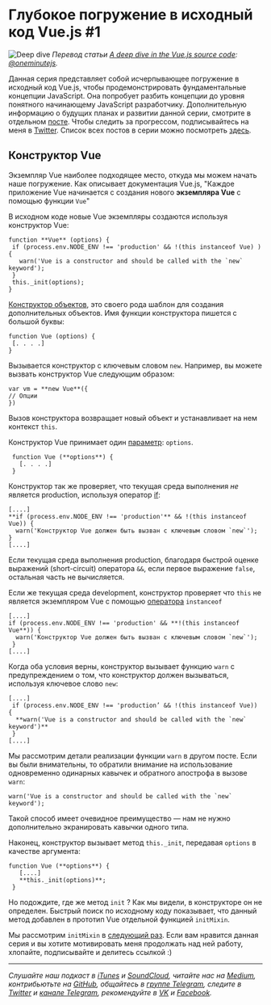 


# Глубокое погружение в исходный код Vue.js #1
  ![Deep dive](https://cdn-images-1.medium.com/max/800/1*lbKLe3bdnZfj7YkHgAr63g.png)
  *Перевод статьи [A deep dive in the Vue.js source code](https://medium.com/@oneminutejs/a-deep-dive-in-the-vue-js-source-code-fd9638c05c05): [@oneminutejs](https://medium.com/@oneminutejs).*

Данная серия представляет собой исчерпывающее погружение в исходный код Vue.js, чтобы продемонстрировать фундаментальные концепции JavaScript. Она попробует разбить концепции до уровня понятного начинающему JavaScript разработчику. Дополнительную информацию о будущих планах и развитии данной серии, смотрите в отдельном  [посте](https://medium.com/@oneminutejs/the-entire-vue-js-source-code-line-by-line-5-planning-update-from-the-front-line-fa6cfad12952). Чтобы следить за прогрессом, подписывайтесь на меня в [Twitter](https://twitter.com/oneminutejs). Список всех постов в серии можно посмотреть [здесь]([https://medium.com/@oneminutejs/the-entire-vue-js-source-code-line-by-line-5-planning-update-from-the-front-line-fa6cfad12952](https://medium.com/@oneminutejs/the-entire-vue-js-source-code-line-by-line-5-planning-update-from-the-front-line-fa6cfad12952)).

## Конструктор Vue

Экземпляр Vue наиболее подходящее место, откуда мы можем начать наше погружение. Как описывает документация Vue.js, "Каждое приложение Vue начинается с создания нового **экземпляра Vue** с помощью функции `Vue`"

В исходном коде новые Vue экземпляры создаются используя конструктор Vue:

```
function **Vue** (options) {
 if (process.env.NODE_ENV !== 'production' && !(this instanceof Vue) ) {
   warn('Vue is a constructor and should be called with the `new` keyword');
 }
 this._init(options);
}
```
[Конструктор объектов](https://www.w3schools.com/js/js_object_constructors.asp), это своего рода шаблон для создания дополнительных объектов. Имя функции конструктора пишется с большой буквы:
```
function Vue (options) {
 [. . . .]
}
```
Вызывается конструктор с ключевым словом `new`. Например, вы можете вызвать конструктор Vue следующим образом:
```
var vm = **new Vue**({
// Опции
})
```
Вызов конструктора возвращает новый объект и устанавливает на нем контекст ``this``.

Конструктор Vue принимает один [параметр](https://www.w3schools.com/js/js_function_parameters.asp): `options`.

```
 function Vue (**options**) {
   [. . . .]
 }
```

Конструктор так же проверяет, что текущая среда выполнения _не_  является production, используя оператор [if](https://developer.mozilla.org/ru/docs/Web/JavaScript/Reference/Statements/if...else):

```
[....]
**if (process.env.NODE_ENV !== 'production'** && !(this instanceof Vue)) {
  warn('Конструктор Vue должен быть вызван с ключевым словом `new`');
}
[....]
```
Если текущая среда выполнения production, благодаря быстрой оценке выражений (short-circuit) оператора `&&`, если первое выражение `false`, остальная часть не вычисляется.

Если же текущая среда development, конструктор проверяет что `this` не является экземпляром Vue с помощью [оператора](https://developer.mozilla.org/ru/docs/Web/JavaScript/Reference/Operators/instanceof)  `instanceof`

```
[....]
if (process.env.NODE_ENV !== 'production' && **!(this instanceof Vue**)) {
  warn('Конструктор Vue должен быть вызван с ключевым словом `new`');
 }
[....]
```
Когда оба условия верны, конструктор вызывает функцию `warn`  c предупреждением о том, что конструктор должен вызываться, используя ключевое слово `new`:

```
[....]
 if (process.env.NODE_ENV !== 'production’ && !(this instanceof Vue)) {
  **warn('Vue is a constructor and should be called with the `new` keyword')**
 }
[....]
```
Мы рассмотрим детали реализации функции `warn` в другом посте. Если вы были внимательны, то обратили внимание на использование одновременно одинарных кавычек и обратного апострофа в вызове `warn`:
```
warn('Vue is a constructor and should be called with the `new` keyword');
```
Такой способ имеет очевидное преимущество — нам не нужно дополнительно экранировать кавычки одного типа.

Наконец, конструктор вызывает метод `this._init`, передавая `options` в качестве аргумента:

```
function Vue (**options**) {
   [....]
   **this._init(options)**;
 }
 ```
 Но подождите, где же метод `init` ? Как мы видели,  в конструкторе он не определен.
Быстрый поиск по исходному коду показывает, что данный метод добавлен в прототип  Vue отдельной функцией   `initMixin`.

Мы рассмотрим `initMixin`  в [следующий раз](https://medium.com/@oneminutejs/a-deep-dive-in-the-vue-js-source-code-the-initmixin-function-part-1-dc951603a3c).  Если вам нравится данная серия и вы хотите мотивировать меня продолжать над ней работу, хлопайте, подписывайте и делитесь  ссылкой :)

- - - -
  *Слушайте наш подкаст в [iTunes](https://itunes.apple.com/ru/podcast/девшахта/id1226773343) и [SoundCloud](https://soundcloud.com/devschacht), читайте нас на [Medium](https://medium.com/devschacht), контрибьютьте на [GitHub](https://github.com/devSchacht), общайтесь в [группе Telegram](https://t.me/devSchacht), следите в [Twitter](https://twitter.com/DevSchacht) и [канале Telegram](https://t.me/devSchachtChannel), рекомендуйте в [VK](https://vk.com/devschacht) и [Facebook](https://www.facebook.com/devSchacht).*
